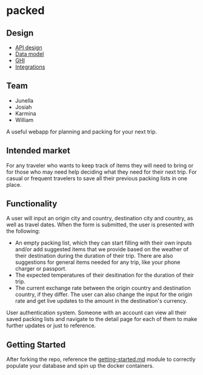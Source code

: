 # packed

## Design

- [API design](docs/apis.md)
- [Data model](docs/data-model.md)
- [GHI](docs/ghi.md)
- [Integrations](docs/integrations.md)

## Team

- Junella
- Josiah
- Karmina
- William

A useful webapp for planning and packing for your next trip.

## Intended market

For any traveler who wants to keep track of items they will need to bring or for those who may need help deciding what they need for their next trip. For casual or frequent travelers to save all their previous packing lists in one place.

## Functionality

A user will input an origin city and country, destination city and country, as well as travel dates. When the form is submitted, the user is presented with the following:

- An empty packing list, which they can start filling with their own inputs and/or add suggested items that we provide based on the weather of their destination during the duration of their trip. There are also suggestions for general items needed for any trip, like your phone charger or passport.
- The expected temperatures of their desitination for the duration of their trip.
- The current exchange rate between the origin country and destination country, if they differ. The user can also change the input for the origin rate and get live updates to the amount in the destination's currency.

User authentication system. Someone with an account can view all their saved packing lists and navigate to the detail page for each of them to make further updates or just to reference.

## Getting Started

After forking the repo, reference the [getting-started.md](getting-started.md) module to correctly populate your database and spin up the docker containers.
